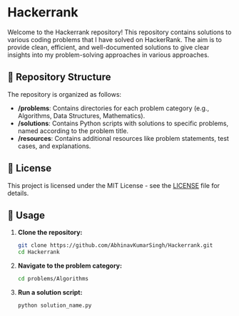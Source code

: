 # Hackerrank

Welcome to the Hackerrank repository! This repository contains solutions to various coding problems that I have solved on HackerRank. The aim is to provide clean, efficient, and well-documented solutions to give clear insights into my problem-solving approaches in various approaches.

## 📁 Repository Structure

The repository is organized as follows:

- **/problems**: Contains directories for each problem category (e.g., Algorithms, Data Structures, Mathematics).
- **/solutions**: Contains Python scripts with solutions to specific problems, named according to the problem title.
- **/resources**: Contains additional resources like problem statements, test cases, and explanations.

## 📜 License

This project is licensed under the MIT License - see the [LICENSE](LICENSE) file for details.

## 🚀 Usage

1. **Clone the repository:**
   ```bash
   git clone https://github.com/AbhinavKumarSingh/Hackerrank.git
   cd Hackerrank
1. **Navigate to the problem category:**
   ```bash
   cd problems/Algorithms

3. **Run a solution script:**
   ```bash
   python solution_name.py
